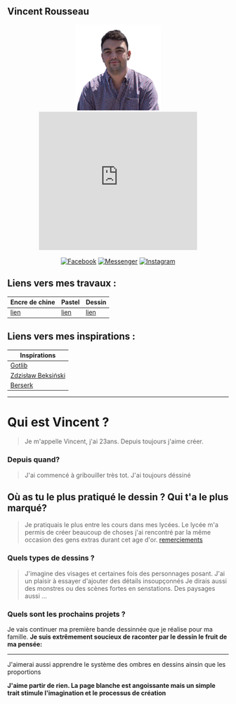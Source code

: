 ##  Vincent Rousseau
<p align="center"><img src="images/vincent.png" height='195' alt="Vincent Rousseau">
    <iframe width="360" height="315" src="https://www.youtube.com/embed/Ct9ipKktK8o" frameborder="0" allow="accelerometer; autoplay; clipboard-write; encrypted-media; gyroscope; picture-in-picture" allowfullscreen></iframe>
</p>



<p align="center">
<a href="https://facebook.com/vincentrs92"><img title="Facebook" src="https://img.shields.io/badge/Facebook-red?style=for-the-badge&logo=facebook"></a>
<a href="https://m.me/vincentrs92"><img title="Messenger" src="https://img.shields.io/badge/Messenger-red?style=for-the-badge&logo=messenger"></a>
<a href="https://www.instagram.com/vincent.rs"><img title="Instagram" src="https://img.shields.io/badge/INSTAGRAM-purple?style=for-the-badge&logo=instagram"></a>

</p>

## Liens vers mes travaux :

| Encre de chine | Pastel    | Dessin  |
|----------------|-----------|---------|
| [lien](ink.md)    | [lien](pastel.md) | [lien](draw.md) |


## Liens vers mes inspirations :

| Inspirations |
|----------------|
| [Gotlib](inspirations/gotlib.md) |
| [Zdzisław Beksiński](inspirations/beksinski.md) |
| [Berserk](inspirations/berserk.md) |

----------------------------------------------------------

# Qui est Vincent ?

> Je m'appelle Vincent, j'ai 23ans. Depuis toujours j'aime créer.

### Depuis quand?
> J'ai commencé à gribouiller très tot. J'ai toujours déssiné

## Où as tu le plus pratiqué le dessin ? Qui t'a le plus marqué?
> Je pratiquais le plus entre les cours dans mes lycées.
> Le lycée m'a permis de  créer beaucoup de choses j'ai rencontré par la même occasion des gens extras durant cet age d'or.
> [remerciements](remerciements.md)

### Quels types de dessins ?

> J'imagine des visages et certaines fois des personnages posant. J'ai un plaisir à essayer d'ajouter des détails insoupçonnés
> Je dirais aussi des monstres ou des scènes fortes en senstations.
> Des paysages aussi ...

### Quels sont les prochains projets ?
Je vais continuer ma première bande dessinnée que je réalise pour ma famille.
__Je suis extrêmement soucieux de raconter par le dessin le fruit de ma pensée:__

-----------------------------------------------------------------------------

J'aimerai aussi apprendre le système des ombres en dessins ainsin que les proportions



__J'aime partir de rien. La page blanche est angoissante mais un simple trait stimule l'imagination et le processus de création__




